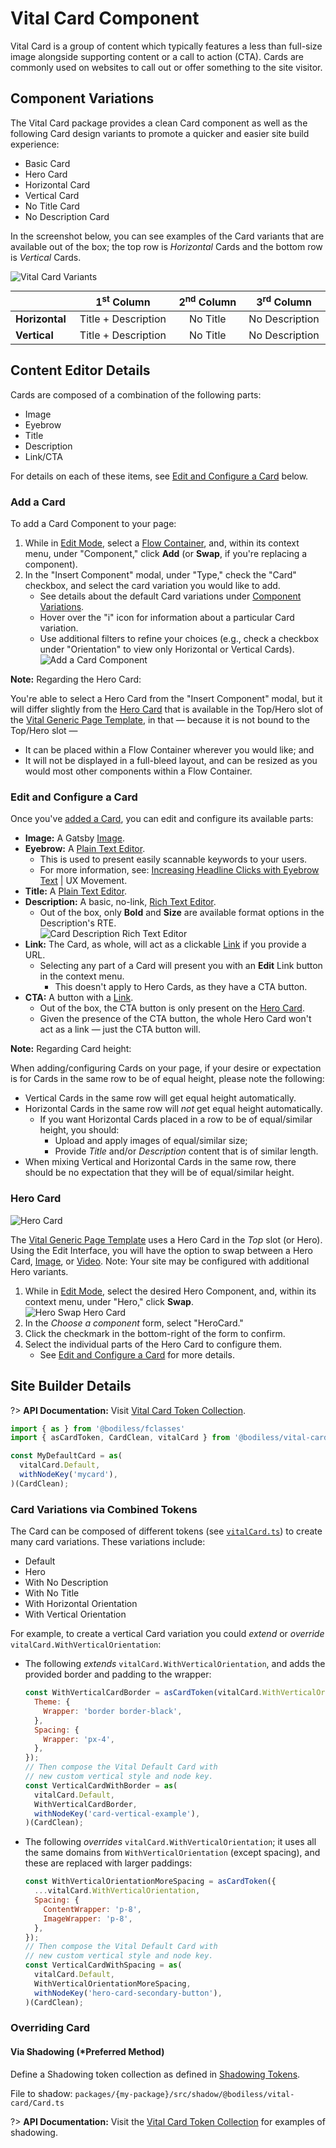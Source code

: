 # Vital Card Component

Vital Card is a group of content which typically features a less than full-size image alongside
supporting content or a call to action (CTA). Cards are commonly used on websites to call out or
offer something to the site visitor.

## Component Variations

The Vital Card package provides a clean Card component as well as the following Card design variants
to promote a quicker and easier site build experience:

- Basic Card
- Hero Card
- Horizontal Card
- Vertical Card
- No Title Card
- No Description Card

In the screenshot below, you can see examples of the Card variants that are available out of the
box; the top row is _Horizontal_ Cards and the bottom row is _Vertical_ Cards.

![Vital Card Variants](./assets/CardVariants.jpg)

<!-- Center the table, to make relation with Card Variants image more clear. -->
<style>
  table {
    margin: 0px auto !important;
    display: table !important;
  }
</style>

|                | 1<sup>st</sup> Column | 2<sup>nd</sup> Column | 3<sup>rd</sup> Column |
| -------------- |:---------------------:|:---------------------:|:---------------------:|
| **Horizontal** | Title + Description   | No Title              | No Description        |
| **Vertical**   | Title + Description   | No Title              | No Description        |

## Content Editor Details

Cards are composed of a combination of the following parts:

- Image
- Eyebrow
- Title
- Description
- Link/CTA

For details on each of these items, see [Edit and Configure a Card](#edit-and-configure-a-card)
below.

### Add a Card

To add a Card Component to your page:

01. While in [Edit Mode](/ContenteditorUserGuide/#edit-mode), select a [Flow
    Container](/Components/FlowContainer/), and, within its context menu, under "Component," click
    **Add** (or **Swap**, if you're replacing a component).
01. In the "Insert Component" modal, under "Type," check the "Card" checkbox, and select the card
    variation you would like to add.
    - See details about the default Card variations under [Component
      Variations](#component-variations).
    - Hover over the "i" icon for information about a particular Card variation.
    - Use additional filters to refine your choices (e.g., check a checkbox under "Orientation" to
      view only Horizontal or Vertical Cards).  
    ![Add a Card Component](./assets/AddCardComponent.jpg)

<!-- Inlining HTML to add multi-line info block with unordered list. -->
<div class="warn">
  <strong>Note:</strong> Regarding the Hero Card:

  You're able to select a Hero Card from the "Insert Component" modal, but it will differ slightly
  from the [Hero Card](#hero-card) that is available in the Top/Hero slot of the [Vital Generic Page
  Template](../VitalTemplates/Generic), in that — because it is not bound to the Top/Hero slot —

  - It can be placed within a Flow Container wherever you would like; and
  - It will not be displayed in a full-bleed layout, and can be resized as you would most other
    components within a Flow Container.

</div>

### Edit and Configure a Card

Once you've [added a Card](#add-a-card), you can edit and configure its available parts:

- **Image:** A Gatsby [Image](../VitalImage/).
- **Eyebrow:** A [Plain Text Editor](../VitalEditors/PlainEditor).
  - This is used to present easily scannable keywords to your users.
  - For more information, see: [Increasing Headline Clicks with Eyebrow
    Text](https://uxmovement.com/content/increasing-headline-clicks-with-eyebrow-text/
    ':target=_blank') | UX Movement.
- **Title:** A [Plain Text Editor](../VitalEditors/PlainEditor).
- **Description:** A basic, no-link, [Rich Text Editor](../VitalEditors/RTE_Editor).
  - Out of the box, only **Bold** and **Size** are available format options in the Description's
    RTE.  
    ![Card Description Rich Text Editor](./assets/CardDescriptionRTE.jpg ':size=125')
- **Link:** The Card, as whole, will act as a clickable [Link](../VitalLink) if you provide a URL.
  - Selecting any part of a Card will present you with an **Edit** Link button in the context menu.
    - This doesn't apply to Hero Cards, as they have a CTA button.
- **CTA:** A button with a [Link](../VitalLink).
  - Out of the box, the CTA button is only present on the [Hero Card](#hero-card).
  - Given the presence of the CTA button, the whole Hero Card won't act as a link — just the CTA
    button will.

<!-- Inlining HTML to add multi-line info block with unordered list. -->
<div class="warn">
  <strong>Note:</strong> Regarding Card height:

  When adding/configuring Cards on your page, if your desire or expectation is for Cards in the same
  row to be of equal height, please note the following:

  - Vertical Cards in the same row will get equal height automatically.
  - Horizontal Cards in the same row will _not_ get equal height automatically.
    - If you want Horizontal Cards placed in a row to be of equal/similar height, you should:
      - Upload and apply images of equal/similar size;
      - Provide _Title_ and/or _Description_ content that is of similar length.
  - When mixing Vertical and Horizontal Cards in the same row, there should be no expectation that
    they will be of equal/similar height.

</div>

### Hero Card

![Hero Card](./assets/HeroCard.jpg)

The [Vital Generic Page Template](../VitalTemplates/Generic) uses a Hero Card in the _Top_ slot (or
Hero). Using the Edit Interface, you will have the option to swap between a Hero Card,
[Image](../VitalImage/#hero-image), or [Video](../VitalYouTube/#hero-image). Note: Your site may be
configured with additional Hero variants.

01. While in [Edit Mode](/ContenteditorUserGuide/#edit-mode), select the desired Hero Component,
    and, within its context menu, under "Hero," click **Swap**.  
    ![Hero Swap Hero Card](./assets/HeroSwapHeroCard.jpg ':size=292')
01. In the _Choose a component_ form, select "HeroCard."
01. Click the checkmark in the bottom-right of the form to confirm.
01. Select the individual parts of the Hero Card to configure them.
    - See [Edit and Configure a Card](#edit-and-configure-a-card) for more details.

## Site Builder Details

?> **API Documentation:** Visit [Vital Card Token
Collection](/Development/API/@bodiless/vital-card/interfaces/VitalCard).

```js
import { as } from '@bodiless/fclasses'
import { asCardToken, CardClean, vitalCard } from '@bodiless/vital-card';

const MyDefaultCard = as(
  vitalCard.Default,
  withNodeKey('mycard'),
)(CardClean);
```

### Card Variations via Combined Tokens

The Card can be composed of different tokens (see
[`vitalCard.ts`](https://github.com/johnsonandjohnson/Bodiless-JS/blob/main/packages/vital-card/src/components/Card/tokens/vitalCard.ts
':target=_blank')) to create many card variations. These variations include:

- Default
- Hero
- With No Description
- With No Title
- With Horizontal Orientation
- With Vertical Orientation

For example, to create a vertical Card variation you could _extend_ or _override_
`vitalCard.WithVerticalOrientation`:

- The following _extends_ `vitalCard.WithVerticalOrientation`, and adds the provided border and
  padding to the wrapper:

  ```js
  const WithVerticalCardBorder = asCardToken(vitalCard.WithVerticalOrientation, {
    Theme: {
      Wrapper: 'border border-black',
    },
    Spacing: {
      Wrapper: 'px-4',
    },
  });
  // Then compose the Vital Default Card with
  // new custom vertical style and node key.
  const VerticalCardWithBorder = as(
    vitalCard.Default,
    WithVerticalCardBorder,
    withNodeKey('card-vertical-example'),
  )(CardClean);
  ```

- The following _overrides_ `vitalCard.WithVerticalOrientation`; it uses all the same domains from
  `WithVerticalOrientation` (except spacing), and these are replaced with larger paddings:

  ```js
  const WithVerticalOrientationMoreSpacing = asCardToken({
    ...vitalCard.WithVerticalOrientation,
    Spacing: {
      ContentWrapper: 'p-8',
      ImageWrapper: 'p-8',
    },
  });
  // Then compose the Vital Default Card with
  // new custom vertical style and node key.
  const VerticalCardWithSpacing = as(
    vitalCard.Default,
    WithVerticalOrientationMoreSpacing,
    withNodeKey('hero-card-secondary-button'),
  )(CardClean);
  ```

### Overriding Card

#### Via Shadowing (*Preferred Method)

Define a Shadowing token collection as defined in [Shadowing Tokens](/Development/Guides/Shadowing).

File to shadow: `packages/{my-package}/src/shadow/@bodiless/vital-card/Card.ts`

?> **API Documentation:** Visit the [Vital Card Token
Collection](/Development/API/@bodiless/vital-card/interfaces/VitalCard) for examples of shadowing.
